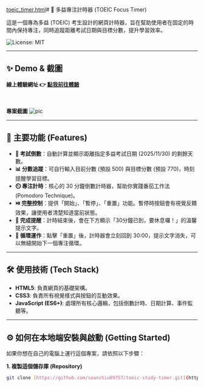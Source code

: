 [toeic_timer.html](https://github.com/user-attachments/files/22712914/toeic_timer.html)# 🎯 多益專注計時器 (TOEIC Focus Timer)

這是一個專為多益 (TOEIC) 考生設計的網頁計時器，旨在幫助使用者在固定的時間內保持專注，同時追蹤距離考試日期與目標分數，提升學習效率。

![License: MIT](https://img.shields.io/badge/License-MIT-yellow.svg)

---

## ✨ Demo & 截圖


**線上體驗網址 👉 [點我前往體驗](https://your-github-username.github.io/toeic-study-timer/)**

<br>

**專案截圖**
![pic](https://github.com/user-attachments/assets/7a986c57-525a-4140-8420-250fb650e7fc)


---

## 🚀 主要功能 (Features)

* **📅 考試倒數**：自動計算並顯示距離指定多益考試日期 (2025/11/30) 的剩餘天數。
* **📊 分數追蹤**：可自行輸入目前分數 (預設 500) 與目標分數 (預設 770)，時刻提醒學習目標。
* **⏲️ 專注計時**：核心的 30 分鐘倒數計時器，幫助你實踐番茄工作法 (Pomodoro Technique)。
* **⏯️ 完整控制**：提供「開始」、「暫停」、「重置」功能。暫停時按鈕會有視覺反饋效果，讓使用者清楚知道當前狀態。
* **🔔 完成提醒**：計時結束後，會在下方顯示「30分鐘已到，要休息囉！」的溫馨提示文字。
* **🔄 循環運作**：點擊「重置」後，計時器會立刻回到 30:00，提示文字消失，可以無縫開始下一個專注循環。

---

## 🛠️ 使用技術 (Tech Stack)

* **HTML5**: 負責網頁的基礎架構。
* **CSS3**: 負責所有視覺樣式與按鈕的互動效果。
* **JavaScript (ES6+)**: 處理所有核心邏輯，包括倒數計時、日期計算、事件監聽等。

---

## ⚙️ 如何在本地端安裝與啟動 (Getting Started)

如果你想在自己的電腦上運行這個專案，請依照以下步驟：

**1. 複製這個儲存庫 (Repository)**
```bash
git clone [https://github.com/seanchiu89757/toeic-study-timer.git](https://github.com/seanchiu89757/toeic-study-timer.git)

